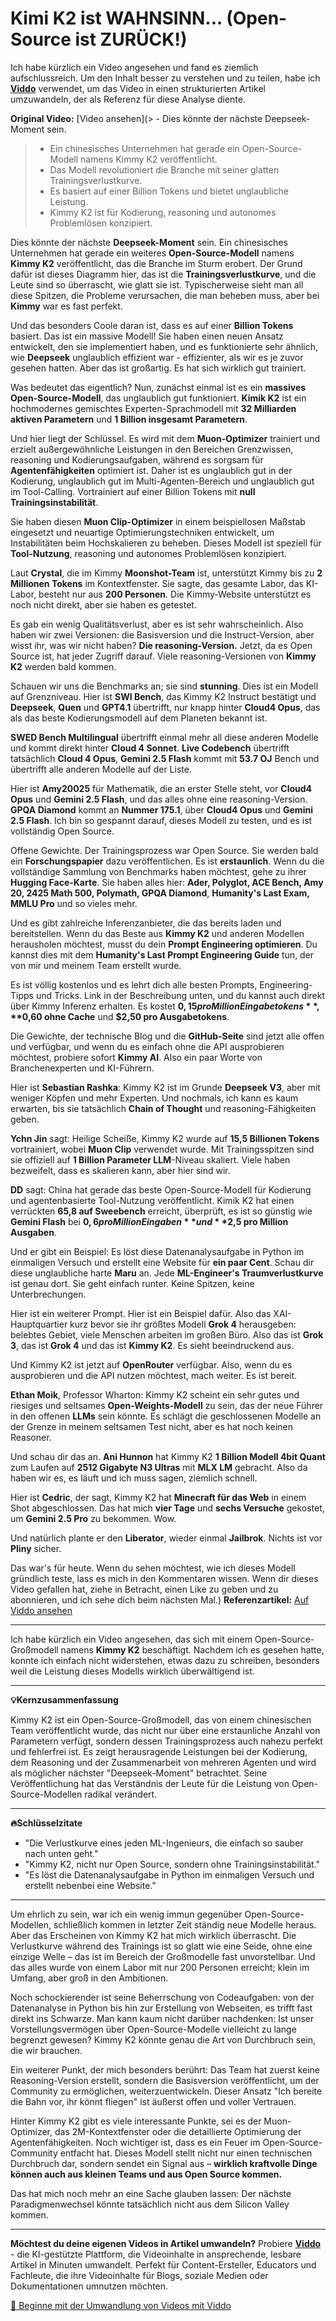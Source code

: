 # Kimi K2 ist WAHNSINN... (Open-Source ist ZURÜCK!)

Ich habe kürzlich ein Video angesehen und fand es ziemlich aufschlussreich. Um den Inhalt besser zu verstehen und zu teilen, habe ich **[Viddo](https://viddo.pro/)** verwendet, um das Video in einen strukturierten Artikel umzuwandeln, der als Referenz für diese Analyse diente.

**Original Video:** [Video ansehen](> - Dies könnte der nächste Deepseek-Moment sein.
> - Ein chinesisches Unternehmen hat gerade ein Open-Source-Modell namens Kimmy K2 veröffentlicht.
> - Das Modell revolutioniert die Branche mit seiner glatten Trainingsverlustkurve.
> - Es basiert auf einer Billion Tokens und bietet unglaubliche Leistung.
> - Kimmy K2 ist für Kodierung, reasoning und autonomes Problemlösen konzipiert.

Dies könnte der nächste **Deepseek-Moment** sein. Ein chinesisches Unternehmen hat gerade ein weiteres **Open-Source-Modell** namens **Kimmy K2** veröffentlicht, das die Branche im Sturm erobert. Der Grund dafür ist dieses Diagramm hier, das ist die **Trainingsverlustkurve**, und die Leute sind so überrascht, wie glatt sie ist. Typischerweise sieht man all diese Spitzen, die Probleme verursachen, die man beheben muss, aber bei **Kimmy** war es fast perfekt.

Und das besonders Coole daran ist, dass es auf einer **Billion Tokens** basiert. Das ist ein massive Modell! Sie haben einen neuen Ansatz entwickelt, den sie implementiert haben, und es funktionierte sehr ähnlich, wie **Deepseek** unglaublich effizient war - effizienter, als wir es je zuvor gesehen hatten. Aber das ist großartig. Es hat sich wirklich gut trainiert.

Was bedeutet das eigentlich? Nun, zunächst einmal ist es ein **massives Open-Source-Modell**, das unglaublich gut funktioniert. **Kimik K2** ist ein hochmodernes gemischtes Experten-Sprachmodell mit **32 Milliarden aktiven Parametern** und **1 Billion insgesamt Parametern**.

Und hier liegt der Schlüssel. Es wird mit dem **Muon-Optimizer** trainiert und erzielt außergewöhnliche Leistungen in den Bereichen Grenzwissen, reasoning und Kodierungsaufgaben, während es sorgsam für **Agentenfähigkeiten** optimiert ist. Daher ist es unglaublich gut in der Kodierung, unglaublich gut im Multi-Agenten-Bereich und unglaublich gut im Tool-Calling. Vortrainiert auf einer Billion Tokens mit **null Trainingsinstabilität**.

Sie haben diesen **Muon Clip-Optimizer** in einem beispiellosen Maßstab eingesetzt und neuartige Optimierungstechniken entwickelt, um Instabilitäten beim Hochskalieren zu beheben. Dieses Modell ist speziell für **Tool-Nutzung**, reasoning und autonomes Problemlösen konzipiert.

Laut **Crystal**, die im Kimmy **Moonshot-Team** ist, unterstützt Kimmy bis zu **2 Millionen Tokens** im Kontextfenster. Sie sagte, das gesamte Labor, das KI-Labor, besteht nur aus **200 Personen**. Die Kimmy-Website unterstützt es noch nicht direkt, aber sie haben es getestet.

Es gab ein wenig Qualitätsverlust, aber es ist sehr wahrscheinlich. Also haben wir zwei Versionen: die Basisversion und die Instruct-Version, aber wisst ihr, was wir nicht haben? **Die reasoning-Version.** Jetzt, da es Open Source ist, hat jeder Zugriff darauf. Viele reasoning-Versionen von **Kimmy K2** werden bald kommen.

Schauen wir uns die Benchmarks an; sie sind **stunning**. Dies ist ein Modell auf Grenzniveau. Hier ist **SWI Bench**, das Kimmy K2 Instruct bestätigt und **Deepseek**, **Quen** und **GPT4.1** übertrifft, nur knapp hinter **Cloud4 Opus**, das als das beste Kodierungsmodell auf dem Planeten bekannt ist.

**SWED Bench Multilingual** übertrifft einmal mehr all diese anderen Modelle und kommt direkt hinter **Cloud 4 Sonnet**. **Live Codebench** übertrifft tatsächlich **Cloud 4 Opus**, **Gemini 2.5 Flash** kommt mit **53.7 OJ** Bench und übertrifft alle anderen Modelle auf der Liste.

Hier ist **Amy20025** für Mathematik, die an erster Stelle steht, vor **Cloud4 Opus** und **Gemini 2.5 Flash**, und das alles ohne eine reasoning-Version. **GPQA Diamond** kommt an **Nummer 175.1**, über **Cloud4 Opus** und **Gemini 2.5 Flash**. Ich bin so gespannt darauf, dieses Modell zu testen, und es ist vollständig Open Source.

Offene Gewichte. Der Trainingsprozess war Open Source. Sie werden bald ein **Forschungspapier** dazu veröffentlichen. Es ist **erstaunlich**. Wenn du die vollständige Sammlung von Benchmarks haben möchtest, gehe zu ihrer **Hugging Face-Karte**. Sie haben alles hier: **Ader, Polyglot, ACE Bench, Amy 20, 2425 Math 500, Polymath, GPQA Diamond**, **Humanity's Last Exam, MMLU Pro** und so vieles mehr.

Und es gibt zahlreiche Inferenzanbieter, die das bereits laden und bereitstellen. Wenn du das Beste aus **Kimmy K2** und anderen Modellen herausholen möchtest, musst du dein **Prompt Engineering optimieren**. Du kannst dies mit dem **Humanity's Last Prompt Engineering Guide** tun, der von mir und meinem Team erstellt wurde.

Es ist völlig kostenlos und es lehrt dich alle besten Prompts, Engineering-Tipps und Tricks. Link in der Beschreibung unten, und du kannst auch direkt über Kimmy Inferenz erhalten. Es kostet **$0,15 pro Million Eingabetokens**, **$0,60 ohne Cache** und **$2,50 pro Ausgabetokens**.

Die Gewichte, der technische Blog und die **GitHub-Seite** sind jetzt alle offen und verfügbar, und wenn du es einfach ohne die API ausprobieren möchtest, probiere sofort **Kimmy AI**. Also ein paar Worte von Branchenexperten und KI-Führern.

Hier ist **Sebastian Rashka**: Kimmy K2 ist im Grunde **Deepseek V3**, aber mit weniger Köpfen und mehr Experten. Und nochmals, ich kann es kaum erwarten, bis sie tatsächlich **Chain of Thought** und reasoning-Fähigkeiten geben.

**Ychn Jin** sagt: Heilige Scheiße, Kimmy K2 wurde auf **15,5 Billionen Tokens** vortrainiert, wobei **Muon Clip** verwendet wurde. Mit Trainingsspitzen sind sie offiziell auf **1 Billion Parameter LLM**-Niveau skaliert. Viele haben bezweifelt, dass es skalieren kann, aber hier sind wir.

**DD** sagt: China hat gerade das beste Open-Source-Modell für Kodierung und agentenbasierte Tool-Nutzung veröffentlicht. Kimik K2 hat einen verrückten **65,8 auf Sweebench** erreicht, überprüft, es ist so günstig wie **Gemini Flash** bei **$0,6 pro Million Eingaben** und **$2,5 pro Million Ausgaben**.

Und er gibt ein Beispiel: Es löst diese Datenanalysaufgabe in Python im einmaligen Versuch und erstellt eine Website für **ein paar Cent**. Schau dir diese unglaubliche harte **Maru** an. Jede **ML-Engineer's Traumverlustkurve** ist genau dort. Sie geht einfach runter. Keine Spitzen, keine Unterbrechungen.

Hier ist ein weiterer Prompt. Hier ist ein Beispiel dafür. Also das XAI-Hauptquartier kurz bevor sie ihr größtes Modell **Grok 4** herausgeben: belebtes Gebiet, viele Menschen arbeiten im großen Büro. Also das ist **Grok 3**, das ist **Grok 4** und das ist **Kimmy K2**. Es sieht beeindruckend aus.

Und Kimmy K2 ist jetzt auf **OpenRouter** verfügbar. Also, wenn du es ausprobieren und die API nutzen möchtest, mach weiter. Es ist bereit.

**Ethan Moik**, Professor Wharton: Kimmy K2 scheint ein sehr gutes und riesiges und seltsames **Open-Weights-Modell** zu sein, das der neue Führer in den offenen **LLMs** sein könnte. Es schlägt die geschlossenen Modelle an der Grenze in meinem seltsamen Test nicht, aber es hat noch keinen Reasoner.

Und schau dir das an. **Ani Hunnon** hat Kimmy K2 **1 Billion Modell 4bit Quant** zum Laufen auf **2512 Gigabyte N3 Ultras** mit **MLX LM** gebracht. Also da haben wir es, es läuft und ich muss sagen, ziemlich schnell.

Hier ist **Cedric**, der sagt, Kimmy K2 hat **Minecraft für das Web** in einem Shot abgeschlossen. Das hat mich **vier Tage** und **sechs Versuche** gekostet, um **Gemini 2.5 Pro** zu bekommen. Wow.

Und natürlich plante er den **Liberator**, wieder einmal **Jailbrok**. Nichts ist vor **Pliny** sicher.

Das war's für heute. Wenn du sehen möchtest, wie ich dieses Modell gründlich teste, lass es mich in den Kommentaren wissen. Wenn dir dieses Video gefallen hat, ziehe in Betracht, einen Like zu geben und zu abonnieren, und ich sehe dich beim nächsten Mal.)
**Referenzartikel:** [Auf Viddo ansehen](https://viddo.pro/zh/video-result/5768f631-b053-41de-9597-7d5dff151298)

---

Ich habe kürzlich ein Video angesehen, das sich mit einem Open-Source-Großmodell namens **Kimmy K2** beschäftigt. Nachdem ich es gesehen hatte, konnte ich einfach nicht widerstehen, etwas dazu zu schreiben, besonders weil die Leistung dieses Modells wirklich überwältigend ist.

---

**💡Kernzusammenfassung**

Kimmy K2 ist ein Open-Source-Großmodell, das von einem chinesischen Team veröffentlicht wurde, das nicht nur über eine erstaunliche Anzahl von Parametern verfügt, sondern dessen Trainingsprozess auch nahezu perfekt und fehlerfrei ist. Es zeigt herausragende Leistungen bei der Kodierung, dem Reasoning und der Zusammenarbeit von mehreren Agenten und wird als möglicher nächster "Deepseek-Moment" betrachtet. Seine Veröffentlichung hat das Verständnis der Leute für die Leistung von Open-Source-Modellen radikal verändert.

---

**🔥Schlüsselzitate**

- "Die Verlustkurve eines jeden ML-Ingenieurs, die einfach so sauber nach unten geht."
- "Kimmy K2, nicht nur Open Source, sondern ohne Trainingsinstabilität."
- "Es löst die Datenanalysaufgabe in Python im einmaligen Versuch und erstellt nebenbei eine Website."

---

Um ehrlich zu sein, war ich ein wenig immun gegenüber Open-Source-Modellen, schließlich kommen in letzter Zeit ständig neue Modelle heraus. Aber das Erscheinen von Kimmy K2 hat mich wirklich überrascht. Die Verlustkurve während des Trainings ist so glatt wie eine Seide, ohne eine einzige Welle – das ist im Bereich der Großmodelle fast unvorstellbar. Und das alles wurde von einem Labor mit nur 200 Personen erreicht; klein im Umfang, aber groß in den Ambitionen.

Noch schockierender ist seine Beherrschung von Codeaufgaben: von der Datenanalyse in Python bis hin zur Erstellung von Webseiten, es trifft fast direkt ins Schwarze. Man kann kaum nicht darüber nachdenken: Ist unser Vorstellungsvermögen über Open-Source-Modelle vielleicht zu lange begrenzt gewesen? Kimmy K2 könnte genau die Art von Durchbruch sein, die wir brauchen.

Ein weiterer Punkt, der mich besonders berührt: Das Team hat zuerst keine Reasoning-Version erstellt, sondern die Basisversion veröffentlicht, um der Community zu ermöglichen, weiterzuentwickeln. Dieser Ansatz "Ich bereite die Bahn vor, ihr könnt fliegen" ist äußerst offen und voller Vertrauen.

Hinter Kimmy K2 gibt es viele interessante Punkte, sei es der Muon-Optimizer, das 2M-Kontextfenster oder die detaillierte Optimierung der Agentenfähigkeiten. Noch wichtiger ist, dass es ein Feuer im Open-Source-Community entfacht hat. Dieses Modell stellt nicht nur einen technischen Durchbruch dar, sondern sendet ein Signal aus – **wirklich kraftvolle Dinge können auch aus kleinen Teams und aus Open Source kommen.**

Das hat mich noch mehr an eine Sache glauben lassen: Der nächste Paradigmenwechsel könnte tatsächlich nicht aus dem Silicon Valley kommen.

---

**Möchtest du deine eigenen Videos in Artikel umwandeln?** Probiere **[Viddo](https://viddo.pro/)** - die KI-gestützte Plattform, die Videoinhalte in ansprechende, lesbare Artikel in Minuten umwandelt. Perfekt für Content-Ersteller, Educators und Fachleute, die ihre Videoinhalte für Blogs, soziale Medien oder Dokumentationen umnutzen möchten.

[🚀 Beginne mit der Umwandlung von Videos mit Viddo](https://viddo.pro/)
